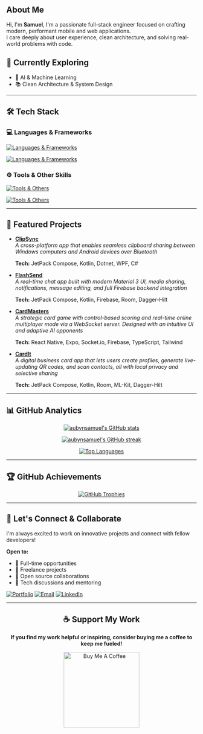 ## About Me

Hi, I'm **Samuel**, I'm a passionate full-stack engineer focused on crafting modern, performant mobile and web applications.  
I care deeply about user experience, clean architecture, and solving real-world problems with code.

## 🧠 Currently Exploring

- 🤖 AI & Machine Learning
- 📚 Clean Architecture & System Design

---

## 🛠️ Tech Stack

### 💻 Languages & Frameworks

[![Languages & Frameworks](https://go-skill-icons.vercel.app/api/icons?i=kotlin,javascript,typescript,python,cs,jetpackcompose,reactnative,expo,android,tensorflow&theme=dark#gh-dark-mode-only)](https://skillicons.dev#gh-dark-mode-only)

[![Languages & Frameworks](https://go-skill-icons.vercel.app/api/icons?i=react,next,nodejs,express,socketio,tailwind,materialui,unity,html,css&theme=dark#gh-dark-mode-only)](https://skillicons.dev#gh-dark-mode-only)

### ⚙ Tools & Other Skills

[![Tools & Others](https://go-skill-icons.vercel.app/api/icons?i=mongodb,firebase,appwrite,googlecloud,render,git,vscode,androidstudio,figma,photoshop&theme=dark#gh-dark-mode-only)](https://skillicons.dev#gh-dark-mode-only)

[![Tools & Others](https://go-skill-icons.vercel.app/api/icons?i=github,gradle,npm,yarn,md&theme=dark#gh-dark-mode-only)](https://skillicons.dev#gh-dark-mode-only)

---

## 🌟 Featured Projects

- **[ClipSync](https://github.com/aubynsamuel/clipsync-android)**  
  _A cross-platform app that enables seamless clipboard sharing between Windows computers and Android devices over Bluetooth_

  **Tech:** JetPack Compose, Kotlin, Dotnet, WPF, C#

- **[FlashSend](https://github.com/aubynsamuel/flashsend-android)**  
  _A real-time chat app built with modern Material 3 UI, media sharing, notifications, message editing, and full Firebase backend integration_

  **Tech:** JetPack Compose, Kotlin, Firebase, Room, Dagger-Hilt

- **[CardMasters](https://github.com/aubynsamuel/cardmasters-rn)**  
   _A strategic card game with control-based scoring and real-time online multiplayer mode via a WebSocket server. Designed with an intuitive UI and adaptive AI opponents_

  **Tech:** React Native, Expo, Socket.io, Firebase, TypeScript, Tailwind

- **[CardIt](https://github.com/aubynsamuel/cardIt)**  
  _A digital business card app that lets users create profiles, generate live-updating QR codes, and scan contacts, all with local privacy and selective sharing_

  **Tech:** JetPack Compose, Kotlin, Room, ML-Kit, Dagger-Hilt

<!-- - **[World Brief](https://github.com/aubynsamuel/world-brief)**  
   _A lightweight mobile news app offering curated stories by category, with features like dark mode, search, bookmarks, and offline caching_

  **Tech:** React Native, Expo, TypeScript, News API -->

---

## 📊 GitHub Analytics

<div align="center">

[![aubynsamuel's GitHub stats](https://github-readme-stats.vercel.app/api?username=aubynsamuel&show_icons=true&hide=&count_private=true&title_color=0891b2&text_color=ffffff&icon_color=0891b2&bg_color=1c1917&hide_border=true&show_icons=true)](http://www.github.com/aubynsamuel)

[![aubynsamuel's GitHub streak](https://github-readme-streak-stats.herokuapp.com/?user=aubynsamuel&stroke=ffffff&background=1c1917&ring=0891b2&fire=0891b2&currStreakNum=ffffff&currStreakLabel=0891b2&sideNums=ffffff&sideLabels=ffffff&dates=ffffff&hide_border=true)](http://www.github.com/aubynsamuel)

[![Top Languages](https://github-readme-stats.vercel.app/api/top-langs/?username=aubynsamuel&langs_count=8&title_color=0891b2&text_color=ffffff&icon_color=0891b2&bg_color=1c1917&hide_border=true&layout=compact&custom_title=Most%20Used%20Languages)](https://github.com/aubynsamuel)

</div>

---

## 🏆 GitHub Achievements

<div align="center">
  
[![GitHub Trophies](https://github-profile-trophy.vercel.app/?username=aubynsamuel&theme=onedark&no-frame=true&no-bg=false&margin-w=4&row=1)](https://github.com/aubynsamuel)

</div>

---

## 🤝 Let's Connect & Collaborate

I'm always excited to work on innovative projects and connect with fellow developers!

**Open to:**

- 💼 Full-time opportunities
- 🚀 Freelance projects
- 🤝 Open source collaborations
- 💬 Tech discussions and mentoring

[![Portfolio](https://img.shields.io/badge/Portfolio-0891b2?style=for-the-badge&logo=vercel&logoColor=white)](https://portfolio-real-rouge.vercel.app/)
[![Email](https://img.shields.io/badge/Email-red?style=for-the-badge&logo=gmail&logoColor=white)](mailto:aubynsamuel05@gmail.com)
[![LinkedIn](https://img.shields.io/badge/LinkedIn-0077b5?style=for-the-badge&logo=linkedin&logoColor=white)](https://www.linkedin.com/in/samuel-aubyn)

---

<div align="center">

## ☕ Support My Work

**If you find my work helpful or inspiring, consider buying me a coffee to keep me fueled!**

<a href="https://www.buymeacoffee.com/aubynsamuel">
  <img src="https://cdn.buymeacoffee.com/buttons/v2/default-yellow.png" width="200" alt="Buy Me A Coffee"/>
</a>

<!-- **Thanks for visiting! Let's build something amazing together! 🚀** -->

</div>
